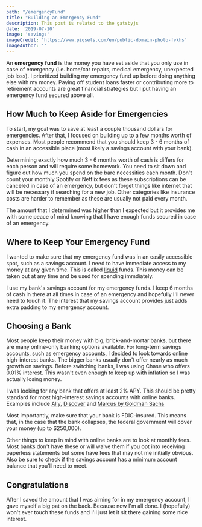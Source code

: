 ```yaml
---
path: "/emergencyFund"
title: "Building an Emergency Fund"
description: This post is related to the gatsbyjs
date: '2019-07-10'
image: 'savings'
imageCredit: 'https://www.piqsels.com/en/public-domain-photo-fvkhs'
imageAuthor: ''
---
```

An **emergency fund** is the money you have set aside that you only use in case of emergency (i.e. home/car repairs, medical emergency, unexpected job loss). I prioritized building my emergency fund up before doing anything else with my money. Paying off student loans faster or contributing more to retirement accounts are great financial strategies but I put having an emergency fund secured above all.

## How Much to Keep Aside for Emergencies

To start, my goal was to save at least a couple thousand dollars for emergencies. After that, I focused on building up to a few months worth of expenses. Most people recommend that you should keep 3 - 6 months of cash in an accessible place (most likely a savings account with your bank).

Determining exactly how much 3 - 6 months worth of cash is differs for each person and will require some homework. You need to sit down and figure out how much you spend on the bare necessities each month. Don't count your monthly Spotify or Netflix fees as these subscriptions can be canceled in case of an emergency, but don't forget things like internet that will be necessary if searching for a new job. Other categories like insurance costs are harder to remember as these are usually not paid every month.

The amount that I determined was higher than I expected but it provides me with some peace of mind knowing that I have enough funds secured in case of an emergency.

## Where to Keep Your Emergency Fund

I wanted to make sure that my emergency fund was in an easily accessible spot, such as a savings account. I need to have immediate access to my money at any given time. This is called [liquid](https://www.investopedia.com/terms/l/liquidity.asp) funds. This money can be taken out at any time and be used for spending immdiately.

I use my bank's savings account for my emergency funds. I keep 6 months of cash in there at all times in case of an emergency and hopefully I'll never need to touch it. The interest that my savings account provides just adds extra padding to my emergency account.

## Choosing a Bank

Most people keep their money with big, brick-and-mortar banks, but there are many online-only banking options available. For long-term savings accounts, such as emergency accounts, I decided to look towards online high-interest banks. The bigger banks usually don't offer nearly as much growth on savings. Before switching banks, I was using Chase who offers 0.01% interest. This wasn't even enough to keep up with inflation so I was actually losing money.

I was looking for any bank that offers at least 2% APY. This should be pretty standard for most high-interest savings accounts with online banks. Examples include [Ally](https://www.ally.com/), [Discover](https://www.discover.com/online-banking/savings-account/) and [Marcus by Goldman Sachs](https://www.marcus.com/us/en)

Most importantly, make sure that your bank is FDIC-insured. This means that, in the case that the bank collapses, the federal government will cover your money (up to $250,000).

Other things to keep in mind with online banks are to look at monthly fees. Most banks don't have these or will waive them if you opt into receiving paperless statements but some have fees that may not me initially obvious. Also be sure to check if the savings account has a minimum account balance that you'll need to meet.

## Congratulations

After I saved the amount that I was aiming for in my emergency account, I gave myself a big pat on the back. Because now I'm all done. I (hopefully) won't ever touch these funds and I'll just let it sit there gaining some nice interest.
